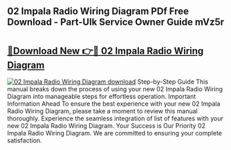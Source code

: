 ## 02 Impala Radio Wiring Diagram PDf Free Download - Part-Ulk Service Owner Guide mVz5r

# <h2><a href="http://dfp09r.blite.top/?on=02+Impala+Radio+Wiring+Diagram">🔗Download New 👉🔴 02 Impala Radio Wiring Diagram</a></h2>

[![02 Impala Radio Wiring Diagram download](https://i.imgur.com/lujVjoI.png)](http://dfp09r.blite.top/?on=02+Impala+Radio+Wiring+Diagram)
Step-by-Step Guide This manual breaks down the process of using your new 02 Impala Radio Wiring Diagram into manageable steps for effortless operation. Important Information Ahead To ensure the best experience with your new 02 Impala Radio Wiring Diagram, please take a moment to review this manual thoroughly. Experience the seamless integration of list of features with your new 02 Impala Radio Wiring Diagram. Your Success is Our Priority 02 Impala Radio Wiring Diagram. We are committed to ensuring your complete satisfaction.
